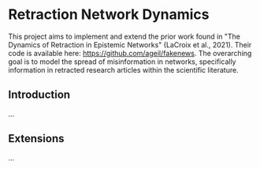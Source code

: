 # Retraction Network Dynamics
This project aims to implement and extend the prior work found in "The Dynamics of Retraction in Epistemic Networks" (LaCroix et al., 2021). Their code is available here: https://github.com/ageil/fakenews. The overarching goal is to model the spread of misinformation in networks, specifically information in retracted research articles within the scientific literature.

## Introduction
...

## Extensions
...
